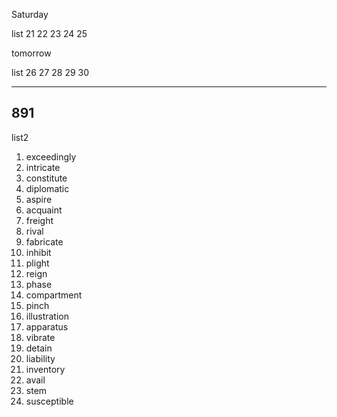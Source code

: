 Saturday

list 21 22 23 24 25

tomorrow

list 26 27 28 29 30

******

## 891

list2

1. exceedingly
2. intricate
3. constitute
4. diplomatic
5. aspire
6. acquaint
7. freight
8. rival
9. fabricate
10. inhibit
11. plight
12. reign
13. phase
14. compartment
15. pinch
16. illustration
17. apparatus
18. vibrate
19. detain
20. liability
21. inventory
22. avail
23. stem
24. susceptible